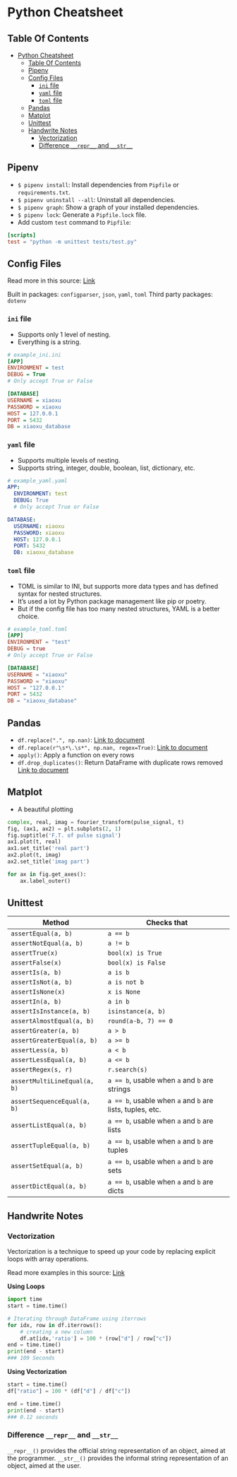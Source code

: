 # Python Cheatsheet

## Table Of Contents

- [Python Cheatsheet](#python-cheatsheet)
  - [Table Of Contents](#table-of-contents)
  - [Pipenv](#pipenv)
  - [Config Files](#config-files)
    - [`ini` file](#ini-file)
    - [`yaml` file](#yaml-file)
    - [`toml` file](#toml-file)
  - [Pandas](#pandas)
  - [Matplot](#matplot)
  - [Unittest](#unittest)
  - [Handwrite Notes](#handwrite-notes)
    - [Vectorization](#vectorization)
    - [Difference `__repr__` and `__str__`](#difference-__repr__-and-__str__)

## Pipenv

- `$ pipenv install`: Install dependencies from `Pipfile` or `requirements.txt`.
- `$ pipenv uninstall --all`: Uninstall all dependencies.
- `$ pipenv graph`: Show a graph of your installed dependencies.
- `$ pipenv lock`: Generate a `Pipfile.lock` file.
- Add custom `test` command to `Pipfile`:
```toml
[scripts]
test = "python -m unittest tests/test.py"
```

## Config Files

Read more in this source: [Link][1]

Built in packages: `configparser`, `json`, `yaml`, `toml`
Third party packages: `dotenv`

### `ini` file

- Supports only 1 level of nesting.
- Everything is a string.

```ini
# example_ini.ini
[APP]
ENVIRONMENT = test
DEBUG = True
# Only accept True or False

[DATABASE]
USERNAME = xiaoxu
PASSWORD = xiaoxu
HOST = 127.0.0.1
PORT = 5432
DB = xiaoxu_database
```

### `yaml` file

- Supports multiple levels of nesting.
- Supports string, integer, double, boolean, list, dictionary, etc.

```yaml
# example_yaml.yaml
APP:
  ENVIRONMENT: test
  DEBUG: True
  # Only accept True or False

DATABASE:
  USERNAME: xiaoxu
  PASSWORD: xiaoxu
  HOST: 127.0.0.1
  PORT: 5432
  DB: xiaoxu_database
```

### `toml` file

- TOML is similar to INI, but supports more data types and has defined syntax for nested structures.
- It’s used a lot by Python package management like pip or poetry. 
- But if the config file has too many nested structures, YAML is a better choice.

```toml
# example_toml.toml
[APP]
ENVIRONMENT = "test"
DEBUG = true
# Only accept True or False

[DATABASE]
USERNAME = "xiaoxu"
PASSWORD = "xiaoxu"
HOST = "127.0.0.1"
PORT = 5432
DB = "xiaoxu_database"
```

## Pandas

- `df.replace(".", np.nan)`: [Link to document][3]
- `df.replace(r"\s*\.\s*", np.nan, regex=True)`: [Link to document][3]
- `apply()`: Apply a function on every rows
- `df.drop_duplicates()`: Return DataFrame with duplicate rows removed [Link to document][4]

## Matplot

- A beautiful plotting

```python
complex, real, imag = fourier_transform(pulse_signal, t)
fig, (ax1, ax2) = plt.subplots(2, 1)
fig.suptitle('F.T. of pulse signal')
ax1.plot(t, real)
ax1.set_title('real part')
ax2.plot(t, imag)
ax2.set_title('imag part')

for ax in fig.get_axes():
    ax.label_outer()
```

## Unittest

| Method                       | Checks that                                               |
| ---------------------------- | --------------------------------------------------------- |
| `assertEqual(a, b)`          | `a == b`                                                  |
| `assertNotEqual(a, b)`       | `a != b`                                                  |
| `assertTrue(x)`              | `bool(x) is True`                                         |
| `assertFalse(x)`             | `bool(x) is False`                                        |
| `assertIs(a, b)`             | `a is b`                                                  |
| `assertIsNot(a, b)`          | `a is not b`                                              |
| `assertIsNone(x)`            | `x is None`                                               |
| `assertIn(a, b)`             | `a in b`                                                  |
| `assertIsInstance(a, b)`     | `isinstance(a, b)`                                        |
| `assertAlmostEqual(a, b)`    | `round(a-b, 7) == 0`                                      |
| `assertGreater(a, b)`        | `a > b`                                                   |
| `assertGreaterEqual(a, b)`   | `a >= b`                                                  |
| `assertLess(a, b)`           | `a < b`                                                   |
| `assertLessEqual(a, b)`      | `a <= b`                                                  |
| `assertRegex(s, r)`          | `r.search(s)`                                             |
| `assertMultiLineEqual(a, b)` | `a == b`, usable when `a` and `b` are strings             |
| `assertSequenceEqual(a, b)`  | `a == b`, usable when `a` and `b` are lists, tuples, etc. |
| `assertListEqual(a, b)`      | `a == b`, usable when `a` and `b` are lists               |
| `assertTupleEqual(a, b)`     | `a == b`, usable when `a` and `b` are tuples              |
| `assertSetEqual(a, b)`       | `a == b`, usable when `a` and `b` are sets                |
| `assertDictEqual(a, b)`      | `a == b`, usable when `a` and `b` are dicts               |

## Handwrite Notes

### Vectorization

Vectorization is a technique to speed up your code by replacing explicit loops with array operations.

Read more examples in this source: [Link][2]

**Using Loops**
```python
import time 
start = time.time()

# Iterating through DataFrame using iterrows
for idx, row in df.iterrows():
    # creating a new column 
    df.at[idx,'ratio'] = 100 * (row["d"] / row["c"])  
end = time.time()
print(end - start)
### 109 Seconds
```
**Using Vectorization**

```python
start = time.time()
df["ratio"] = 100 * (df["d"] / df["c"])

end = time.time()
print(end - start)
### 0.12 seconds
```

### Difference `__repr__` and `__str__`

`__repr__()` provides the official string representation of an object, aimed at the programmer. `__str__()` provides the informal string representation of an object, aimed at the user.


[1]: https://towardsdatascience.com/from-novice-to-expert-how-to-write-a-configuration-file-in-python-273e171a8eb3
[2]: https://medium.com/codex/say-goodbye-to-loops-in-python-and-welcome-vectorization-e4df66615a52
[3]: https://pandas.pydata.org/docs/user_guide/missing_data.html#string-regular-expression-replacement
[4]: https://pandas.pydata.org/docs/reference/api/pandas.DataFrame.drop_duplicates.html